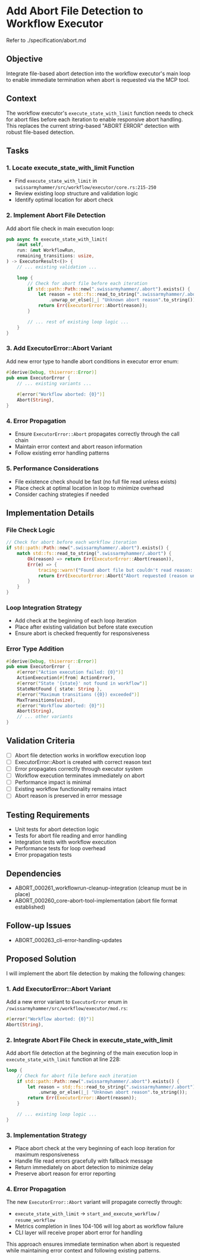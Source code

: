 # Add Abort File Detection to Workflow Executor

Refer to ./specification/abort.md

## Objective
Integrate file-based abort detection into the workflow executor's main loop to enable immediate termination when abort is requested via the MCP tool.

## Context
The workflow executor's `execute_state_with_limit` function needs to check for abort files before each iteration to enable responsive abort handling. This replaces the current string-based "ABORT ERROR" detection with robust file-based detection.

## Tasks

### 1. Locate execute_state_with_limit Function
- Find `execute_state_with_limit` in `swissarmyhammer/src/workflow/executor/core.rs:215-250`
- Review existing loop structure and validation logic
- Identify optimal location for abort check

### 2. Implement Abort File Detection
Add abort file check in main execution loop:
```rust
pub async fn execute_state_with_limit(
    &mut self,
    run: &mut WorkflowRun,
    remaining_transitions: usize,
) -> ExecutorResult<()> {
    // ... existing validation ...

    loop {
        // Check for abort file before each iteration
        if std::path::Path::new(".swissarmyhammer/.abort").exists() {
            let reason = std::fs::read_to_string(".swissarmyhammer/.abort")
                .unwrap_or_else(|_| "Unknown abort reason".to_string());
            return Err(ExecutorError::Abort(reason));
        }

        // ... rest of existing loop logic ...
    }
}
```

### 3. Add ExecutorError::Abort Variant
Add new error type to handle abort conditions in executor error enum:
```rust
#[derive(Debug, thiserror::Error)]
pub enum ExecutorError {
    // ... existing variants ...
    
    #[error("Workflow aborted: {0}")]
    Abort(String),
}
```

### 4. Error Propagation
- Ensure `ExecutorError::Abort` propagates correctly through the call chain
- Maintain error context and abort reason information
- Follow existing error handling patterns

### 5. Performance Considerations
- File existence check should be fast (no full file read unless exists)
- Place check at optimal location in loop to minimize overhead
- Consider caching strategies if needed

## Implementation Details

### File Check Logic
```rust
// Check for abort before each workflow iteration
if std::path::Path::new(".swissarmyhammer/.abort").exists() {
    match std::fs::read_to_string(".swissarmyhammer/.abort") {
        Ok(reason) => return Err(ExecutorError::Abort(reason)),
        Err(e) => {
            tracing::warn!("Found abort file but couldn't read reason: {}", e);
            return Err(ExecutorError::Abort("Abort requested (reason unavailable)".to_string()));
        }
    }
}
```

### Loop Integration Strategy
- Add check at the beginning of each loop iteration
- Place after existing validation but before state execution
- Ensure abort is checked frequently for responsiveness

### Error Type Addition
```rust
#[derive(Debug, thiserror::Error)]
pub enum ExecutorError {
    #[error("Action execution failed: {0}")]
    ActionExecution(#[from] ActionError),
    #[error("State '{state}' not found in workflow")]
    StateNotFound { state: String },
    #[error("Maximum transitions ({0}) exceeded")]
    MaxTransitions(usize),
    #[error("Workflow aborted: {0}")]
    Abort(String),
    // ... other variants
}
```

## Validation Criteria
- [ ] Abort file detection works in workflow execution loop
- [ ] ExecutorError::Abort is created with correct reason text
- [ ] Error propagates correctly through executor system
- [ ] Workflow execution terminates immediately on abort
- [ ] Performance impact is minimal
- [ ] Existing workflow functionality remains intact
- [ ] Abort reason is preserved in error message

## Testing Requirements
- Unit tests for abort detection logic
- Tests for abort file reading and error handling
- Integration tests with workflow execution
- Performance tests for loop overhead
- Error propagation tests

## Dependencies
- ABORT_000261_workflowrun-cleanup-integration (cleanup must be in place)
- ABORT_000260_core-abort-tool-implementation (abort file format established)

## Follow-up Issues
- ABORT_000263_cli-error-handling-updates

## Proposed Solution

I will implement the abort file detection by making the following changes:

### 1. Add ExecutorError::Abort Variant
Add a new error variant to `ExecutorError` enum in `/swissarmyhammer/src/workflow/executor/mod.rs`:
```rust
#[error("Workflow aborted: {0}")]
Abort(String),
```

### 2. Integrate Abort File Check in execute_state_with_limit
Add abort file detection at the beginning of the main execution loop in `execute_state_with_limit` function at line 228:
```rust
loop {
    // Check for abort file before each iteration
    if std::path::Path::new(".swissarmyhammer/.abort").exists() {
        let reason = std::fs::read_to_string(".swissarmyhammer/.abort")
            .unwrap_or_else(|_| "Unknown abort reason".to_string());
        return Err(ExecutorError::Abort(reason));
    }

    // ... existing loop logic ...
}
```

### 3. Implementation Strategy
- Place abort check at the very beginning of each loop iteration for maximum responsiveness
- Handle file read errors gracefully with fallback message
- Return immediately on abort detection to minimize delay
- Preserve abort reason for error reporting

### 4. Error Propagation  
The new `ExecutorError::Abort` variant will propagate correctly through:
- `execute_state_with_limit` → `start_and_execute_workflow` / `resume_workflow`
- Metrics completion in lines 104-106 will log abort as workflow failure
- CLI layer will receive proper abort error for handling

This approach ensures immediate termination when abort is requested while maintaining error context and following existing patterns.